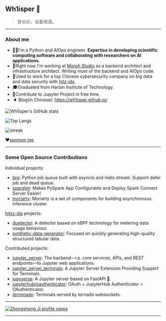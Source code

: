 ## Wh1isper 👋

> 穿长衫，站着喝酒。

---
### About me

- 👨‍🔧I'm a Python and AIOps engineer. **Expertise in developing scientific computing software and collaborating with researchers on AI applications.**
- 🤖Right now I'm working at [Morph Studio](https://morphstudio.com/) as a backend architect and infrastructure architect. Writing most of the backend and AIOps code.
- 💼Used to work for a top Chinese cybersecurity company on big data and data security with [hitz-ids](https://github.com/hitsz-ids/).
- 🎓Graduated from Harbin Institute of Technology.
- 🌈Contribute to Jupyter Project in free time.
- 🔈 Blog(in Chinese): https://wh1isper.github.io/

![Wh1isper's GitHub stats](https://github-readme-stats.vercel.app/api?username=wh1isper&count_private=true)

![Top Langs](https://github-readme-stats.vercel.app/api/top-langs/?username=wh1isper&hide=javascript,css,html&layout=compact)

![streak](https://github-readme-streak-stats.herokuapp.com/?user=wh1isper&)

❤[sponsor me](https://wh1isper.github.io/about/#%E6%8D%90%E8%B5%A0)

---

### Some Open Source Contributions

Individual projects:
- [brq](https://github.com/Wh1isper/brq): Python job queue built with asyncio and redis stream. Support defer job and dead queue.
- [sparglim](https://github.com/Wh1isper/sparglim): Makes PySpark App Configurable and Deploy Spark Connect Server Easier!
- [moriarty](https://github.com/Wh1isper/moriarty): Moriarty is a set of components for building asynchronous inference cluster.

[hitsz-ids](https://github.com/hitsz-ids) projects:
- [duetector](https://github.com/hitsz-ids/duetector): A detector based on eBPF technology for metering data usage behaviour.
- [synthetic-data-generator](https://github.com/hitsz-ids/synthetic-data-generator): Focused on quickly generating high-quality structured tabular data.

Contributed projects:
- [jupyter_server](https://github.com/jupyter-server/jupyter_server): The backend—i.e. core services, APIs, and REST endpoints—to Jupyter web applications.
- [jupyter_server_terminals](https://github.com/jupyter-server/jupyter_server_terminals): A Jupyter Server Extension Providing Support for Terminals.
- [jupyverse](https://github.com/jupyter-server/jupyverse): A Jupyter server based on FastAPI 🚀.
- [jupyterhub/oauthenticator](https://github.com/jupyterhub/oauthenticator): OAuth + JupyterHub Authenticator = OAuthenticator.
- [terminado](https://github.com/jupyter/terminado): Terminals served by tornado websockets.

---

[![Zhongsheng Ji profile views](https://u8views.com/api/v1/github/profiles/43375501/views/day-week-month-total-count.svg)](https://u8views.com/github/Wh1isper)

---
